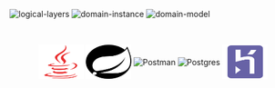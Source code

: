 ![logical-layers](https://user-images.githubusercontent.com/5185862/181221246-29e42792-40e7-47fa-af02-8dc67a8f6b13.png)
![domain-instance](https://user-images.githubusercontent.com/5185862/181221254-9d41e6ea-1c08-47b4-84d9-7437df18ad7b.png)
![domain-model](https://user-images.githubusercontent.com/5185862/181221256-5e970c8b-cafe-4484-9269-e4beba8dbb8e.png)

##

<div align="center" style="display: inline_block"><br>
  <img align="center" alt="Java" height="60" width="80" src="https://raw.githubusercontent.com/devicons/devicon/master/icons/java/java-plain.svg">
  <img align="center" alt="Spring" height="60" width="80" src="https://raw.githubusercontent.com/devicons/devicon/master/icons/spring/spring-plain.svg">
  <img align="center" alt="Postman" height="60" width="80" src="https://user-images.githubusercontent.com/5185862/181219054-a71013c1-f9a8-4b6a-9c7f-5842df07a03d.svg">
  <img align="center" alt="Postgres" height="60" width="80" src="https://user-images.githubusercontent.com/5185862/181221983-0a188f13-6462-44a2-93c3-f39f97a64e4c.svg">
  <img align="center" alt="Heroku" height="60" width="80" src="https://raw.githubusercontent.com/devicons/devicon/master/icons/heroku/heroku-plain.svg">
</div>
